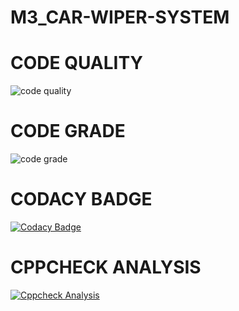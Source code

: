 # M3_CAR-WIPER-SYSTEM
# CODE QUALITY
![code quality](https://api.codiga.io/project/33337/score/svg)
# CODE GRADE
![code grade](https://api.codiga.io/project/33337/status/svg)
# CODACY BADGE
[![Codacy Badge](https://app.codacy.com/project/badge/Grade/d7ead3f0ce6b41788d5003427c6ca506)](https://www.codacy.com/gh/Naresh17025/M3_CAR-WIPER-SYSTEM/dashboard?utm_source=github.com&amp;utm_medium=referral&amp;utm_content=Naresh17025/M3_CAR-WIPER-SYSTEM&amp;utm_campaign=Badge_Grade)
# CPPCHECK ANALYSIS
[![Cppcheck Analysis](https://github.com/Naresh17025/M3_CAR-WIPER-SYSTEM/actions/workflows/Cppcheck%20Analyse.yml/badge.svg)](https://github.com/Naresh17025/M3_CAR-WIPER-SYSTEM/actions/workflows/Cppcheck%20Analyse.yml)
